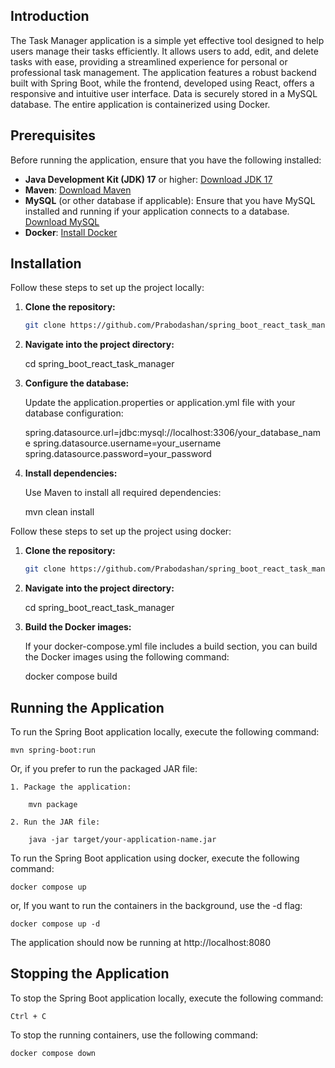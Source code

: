 ## Introduction

The Task Manager application is a simple yet effective tool designed to help users manage their tasks efficiently. It allows users to add, edit, and delete tasks with ease, providing a streamlined experience for personal or professional task management. The application features a robust backend built with Spring Boot, while the frontend, developed using React, offers a responsive and intuitive user interface. Data is securely stored in a MySQL database. The entire application is containerized using Docker.

## Prerequisites

Before running the application, ensure that you have the following installed:

- **Java Development Kit (JDK) 17** or higher: [Download JDK 17](https://www.oracle.com/java/technologies/javase-jdk17-downloads.html)
- **Maven**: [Download Maven](https://maven.apache.org/download.cgi)
- **MySQL** (or other database if applicable): Ensure that you have MySQL installed and running if your application connects to a database. [Download MySQL](https://dev.mysql.com/downloads/)
- **Docker**: [Install Docker](https://docs.docker.com/get-docker/)

## Installation

Follow these steps to set up the project locally:

1. **Clone the repository:**

   ```bash
   git clone https://github.com/Prabodashan/spring_boot_react_task_manager

   ```

2. **Navigate into the project directory:**

   cd spring_boot_react_task_manager

3. **Configure the database:**

   Update the application.properties or application.yml file with your database configuration:

   spring.datasource.url=jdbc:mysql://localhost:3306/your_database_name
   spring.datasource.username=your_username
   spring.datasource.password=your_password

4. **Install dependencies:**

   Use Maven to install all required dependencies:

   mvn clean install

Follow these steps to set up the project using docker:

1. **Clone the repository:**

   ```bash
   git clone https://github.com/Prabodashan/spring_boot_react_task_manager

   ```

2. **Navigate into the project directory:**

   cd spring_boot_react_task_manager

3. **Build the Docker images:**

   If your docker-compose.yml file includes a build section, you can build the Docker images using the following command:

   docker compose build

## Running the Application

To run the Spring Boot application locally, execute the following command:

    mvn spring-boot:run

Or, if you prefer to run the packaged JAR file:

    1. Package the application:

        mvn package

    2. Run the JAR file:

        java -jar target/your-application-name.jar

To run the Spring Boot application using docker, execute the following command:

    docker compose up

or, If you want to run the containers in the background, use the -d flag:

    docker compose up -d

The application should now be running at http://localhost:8080

## Stopping the Application

To stop the Spring Boot application locally, execute the following command:

    Ctrl + C

To stop the running containers, use the following command:

    docker compose down
